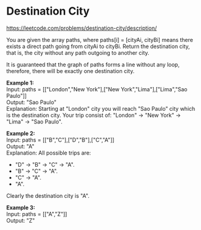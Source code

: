 # Destination City
https://leetcode.com/problems/destination-city/description/

You are given the array paths, where paths[i] = [cityAi, cityBi] means there exists a direct path going from cityAi to cityBi. Return the destination city, that is, the city without any path outgoing to another city.

It is guaranteed that the graph of paths forms a line without any loop, therefore, there will be exactly one destination city.

<b>Example 1:</b>\
Input: paths = [["London","New York"],["New York","Lima"],["Lima","Sao Paulo"]]\
Output: "Sao Paulo"\
Explanation: Starting at "London" city you will reach "Sao Paulo" city which is the destination city. Your trip consist of: "London" -> "New York" -> "Lima" -> "Sao Paulo".

<b>Example 2:</b>\
Input: paths = [["B","C"],["D","B"],["C","A"]]\
Output: "A"\
Explanation: All possible trips are:
- "D" -> "B" -> "C" -> "A". 
- "B" -> "C" -> "A". 
- "C" -> "A". 
- "A". 

Clearly the destination city is "A".

<b>Example 3:</b>\
Input: paths = [["A","Z"]]\
Output: "Z"